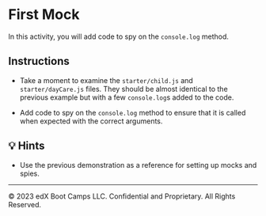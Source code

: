 # First Mock

In this activity, you will add code to spy on the `console.log` method.

## Instructions

* Take a moment to examine the `starter/child.js` and `starter/dayCare.js` files. They should be almost identical to the previous example but with a few `console.log`s added to the code.

* Add code to spy on the `console.log` method to ensure that it is called when expected with the correct arguments.

## 💡 Hints

* Use the previous demonstration as a reference for setting up mocks and spies.

---

© 2023 edX Boot Camps LLC. Confidential and Proprietary. All Rights Reserved.
